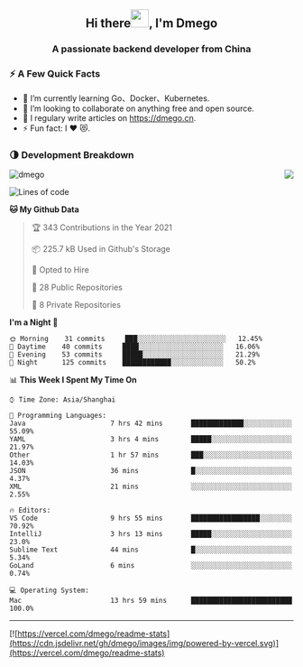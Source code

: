 <h2 align="center">Hi there<img src="https://cdn.jsdelivr.net/gh/dmego/images/img/Hi.gif" height="32" />, I'm Dmego </h2>
<h3 align="center">A passionate backend developer from China</h3>

### ⚡️ A Few Quick Facts

<ul>
    <li> 🌱 I’m currently learning Go、Docker、Kubernetes.</li>
    <li> 👯 I’m looking to collaborate on anything free and open source.</li>
    <li> 📝 I regulary write articles on <a href="https://dmego.cn">https://dmego.cn</a>.</li>
    <li> ⚡ Fun fact: I ❤️ 😻.</li>
</ul>

### 🌗 Development Breakdown

<img src="https://komarev.com/ghpvc/?username=dmego" alt="dmego" />

<img align="right" src="https://readme-stats-dmego.vercel.app/api?username=dmego&show_icons=true&icon_color=1573B3&hide_title=true&text_color=718096&bg_color=00000000&hide_border=true"/>

<!--START_SECTION:waka-->
![Lines of code](https://img.shields.io/badge/From%20Hello%20World%20I%27ve%20Written-243208%20lines%20of%20code-blue)

**🐱 My Github Data** 

> 🏆 343 Contributions in the Year 2021
 > 
> 📦 225.7 kB Used in Github's Storage 
 > 
> 💼 Opted to Hire
 > 
> 📜 28 Public Repositories 
 > 
> 🔑 8 Private Repositories  
 > 
**I'm a Night 🦉** 

```text
🌞 Morning    31 commits     ███░░░░░░░░░░░░░░░░░░░░░░   12.45% 
🌆 Daytime    40 commits     ████░░░░░░░░░░░░░░░░░░░░░   16.06% 
🌃 Evening    53 commits     █████░░░░░░░░░░░░░░░░░░░░   21.29% 
🌙 Night      125 commits    ████████████░░░░░░░░░░░░░   50.2%

```


📊 **This Week I Spent My Time On** 

```text
⌚︎ Time Zone: Asia/Shanghai

💬 Programming Languages: 
Java                     7 hrs 42 mins       █████████████░░░░░░░░░░░░   55.09% 
YAML                     3 hrs 4 mins        █████░░░░░░░░░░░░░░░░░░░░   21.97% 
Other                    1 hr 57 mins        ███░░░░░░░░░░░░░░░░░░░░░░   14.03% 
JSON                     36 mins             █░░░░░░░░░░░░░░░░░░░░░░░░   4.37% 
XML                      21 mins             ░░░░░░░░░░░░░░░░░░░░░░░░░   2.55%

🔥 Editors: 
VS Code                  9 hrs 55 mins       █████████████████░░░░░░░░   70.92% 
IntelliJ                 3 hrs 13 mins       █████░░░░░░░░░░░░░░░░░░░░   23.0% 
Sublime Text             44 mins             █░░░░░░░░░░░░░░░░░░░░░░░░   5.34% 
GoLand                   6 mins              ░░░░░░░░░░░░░░░░░░░░░░░░░   0.74%

💻 Operating System: 
Mac                      13 hrs 59 mins      █████████████████████████   100.0%

```


<!--END_SECTION:waka-->

---

[![https://vercel.com/dmego/readme-stats](https://cdn.jsdelivr.net/gh/dmego/images/img/powered-by-vercel.svg)](https://vercel.com/dmego/readme-stats)

